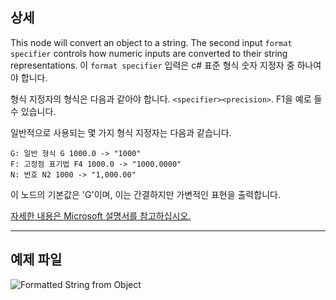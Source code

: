 ## 상세
This node will convert an object to a string. The second input `format specifier` controls how numeric inputs are converted to their string representations.
이 `format specifier` 입력은 c# 표준 형식 숫자 지정자 중 하나여야 합니다.

형식 지정자의 형식은 다음과 같아야 합니다.
`<specifier><precision>`. F1을 예로 들 수 있습니다.

일반적으로 사용되는 몇 가지 형식 지정자는 다음과 같습니다.
```
G: 일반 형식 G 1000.0 -> "1000"
F: 고정점 표기법 F4 1000.0 -> "1000.0000"
N: 번호 N2 1000 -> "1,000.00"
```

이 노드의 기본값은 'G'이며, 이는 간결하지만 가변적인 표현을 출력합니다.

[자세한 내용은 Microsoft 설명서를 참고하십시오.](https://learn.microsoft.com/ko-kr/dotnet/standard/base-types/standard-numeric-format-strings#standard-format-specifiers)
___
## 예제 파일

![Formatted String from Object](./CoreNodeModels.FormattedStringFromObject_img.jpg)
